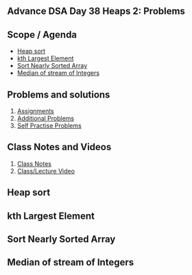 ## Advance DSA Day 38 Heaps 2: Problems

## Scope / Agenda
- [Heap sort](#heap-sort)
- [kth Largest Element](#kth-largest-element)
- [Sort Nearly Sorted Array](#sort-nearly-sorted-array)
- [Median of stream of Integers](#median-of-stream-of-integers)


## Problems and solutions
1. [Assignments]()
2. [Additional Problems]()
3. [Self Practise Problems]()

## Class Notes and Videos

1. [Class Notes](../../../class_Notes/Advance%20DSA%20Notes/38.%20Heaps%202%20Problems.pdf)
2. [Class/Lecture Video](https://youtu.be/7UNVKZZaQwI)


## Heap sort 
## kth Largest Element
## Sort Nearly Sorted Array
## Median of stream of Integers
